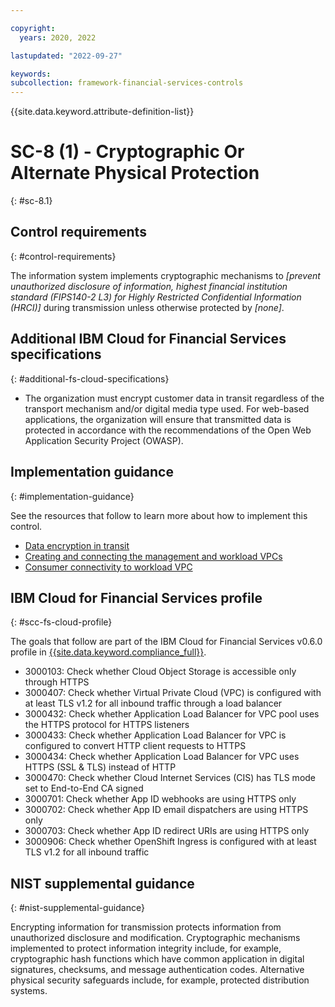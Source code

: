 ```yaml
---

copyright:
  years: 2020, 2022

lastupdated: "2022-09-27"

keywords: 
subcollection: framework-financial-services-controls
---
```


{{site.data.keyword.attribute-definition-list}}

         
# SC-8 (1) - Cryptographic Or Alternate Physical Protection
{: #sc-8.1}

## Control requirements
{: #control-requirements}

The information system implements cryptographic mechanisms to _[prevent unauthorized disclosure of information, highest financial institution standard (FIPS140-2 L3) for Highly Restricted Confidential Information (HRCI)]_ during transmission unless otherwise protected by _[none]_.

## Additional IBM Cloud for Financial Services specifications
{: #additional-fs-cloud-specifications}

- The organization must encrypt customer data in transit regardless of the transport mechanism and/or digital media type used. For web-based applications, the organization will ensure that transmitted data is protected in accordance with the recommendations of the Open Web Application Security Project (OWASP).

## Implementation guidance
{: #implementation-guidance}

See the resources that follow to learn more about how to implement this control.

- [Data encryption in transit](/docs/framework-financial-services?topic=framework-financial-services-shared-encryption-in-transit)
- [Creating and connecting the management and workload VPCs](/docs/framework-financial-services?topic=framework-financial-services-vpc-architecture-connectivity-create-vpcs)
- [Consumer connectivity to workload VPC](/docs/framework-financial-services?topic=framework-financial-services-vpc-architecture-connectivity-workload)

## IBM Cloud for Financial Services profile
{: #scc-fs-cloud-profile}

The goals that follow are part of the IBM Cloud for Financial Services v0.6.0 profile in [{{site.data.keyword.compliance_full}}](/docs/security-compliance?topic=security-compliance-getting-started).

- 3000103: Check whether Cloud Object Storage is accessible only through HTTPS 
- 3000407: Check whether Virtual Private Cloud (VPC) is configured with at least TLS v1.2 for all inbound traffic through a load balancer 
- 3000432: Check whether Application Load Balancer for VPC pool uses the HTTPS protocol for HTTPS listeners 
- 3000433: Check whether Application Load Balancer for VPC is configured to convert HTTP client requests to HTTPS 
- 3000434: Check whether Application Load Balancer for VPC uses HTTPS (SSL & TLS) instead of HTTP 
- 3000470: Check whether Cloud Internet Services (CIS) has TLS mode set to End-to-End CA signed 
- 3000701: Check whether App ID webhooks are using HTTPS only 
- 3000702: Check whether App ID email dispatchers are using HTTPS only 
- 3000703: Check whether App ID redirect URIs are using HTTPS only 
- 3000906: Check whether OpenShift Ingress is configured with at least TLS v1.2 for all inbound traffic

## NIST supplemental guidance
{: #nist-supplemental-guidance}

Encrypting information for transmission protects information from unauthorized disclosure and modification. Cryptographic mechanisms implemented to protect information integrity include, for example, cryptographic hash functions which have common application in digital signatures, checksums, and message authentication codes. Alternative physical security safeguards include, for example, protected distribution systems.



